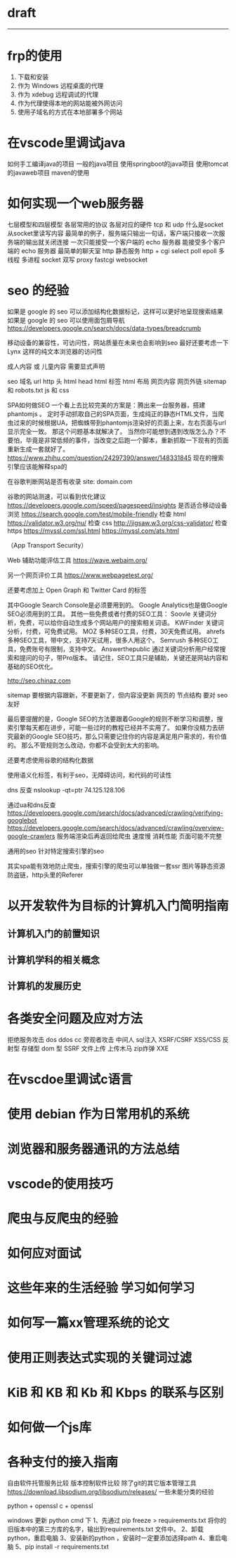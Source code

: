 draft
================================

***

frp的使用
================================
1. 下载和安装
2. 作为 Windows 远程桌面的代理
3. 作为 xdebug 远程调试的代理
4. 作为代理使得本地的网站能被外网访问
5. 使用子域名的方式在本地部署多个网站


在vscode里调试java
================================
如何手工编译java的项目
一般的java项目
使用springboot的java项目
使用tomcat的javaweb项目
maven的使用


如何实现一个web服务器
================================
七层模型和四层模型
    各层常用的协议
    各层对应的硬件
tcp 和 udp
什么是socket
从socket里读写内容
    最简单的例子，服务端只输出一句话，客户端只接收一次服务端的输出就关闭连接
    一次只能接受一个客户端的 echo 服务器
    能接受多个客户端的 echo 服务器
    最简单的聊天室
http 静态服务
http + cgi
select poll epoll
多线程
多进程
socket 双写
proxy
fastcgi
websocket


seo 的经验
================================

如果是 google 的 seo 可以添加结构化数据标记，这样可以更好地呈现搜索结果
如果是 google 的 seo 可以使用面包屑导航 https://developers.google.cn/search/docs/data-types/breadcrumb

移动设备的兼容性，可访问性，网站质量在未来也会影响到seo
最好还要考虑一下 Lynx 这样的纯文本浏览器的访问性


成人内容 或 儿童内容 需要显式声明

seo
    域名
    url
    http 头
    html head
    html 标签
    html 布局
    网页内容
    网页外链
    sitemap 和 robots.txt
    js 和 css


SPA如何做SEO
一个看上去比较完美的方案是：腾出来一台服务器，搭建 phantomjs 。
定时手动抓取自己的SPA页面，生成纯正的静态HTML文件，当爬虫过来的时候根据UA，把蜘蛛带到phantomjs渲染好的页面上来，左右页面与url显示完全一致。
那这个问题基本就解决了。
当然你可能想到遇到改版怎么办？不要怕，毕竟是非常低频的事件，当改变之后跑一个脚本，重新抓取一下现有的页面重新生成一套就好了。
https://www.zhihu.com/question/24297390/answer/148331845
现在的搜索引擎应该能解释spa的


在谷歌判断网站是否有收录
site: domain.com

谷歌的网站测速，可以看到优化建议
https://developers.google.com/speed/pagespeed/insights
是否适合移动设备浏览
https://search.google.com/test/mobile-friendly
检查 html
https://validator.w3.org/nu/
检查 css
http://jigsaw.w3.org/css-validator/
检查 https
https://myssl.com/ssl.html
https://myssl.com/ats.html

（App Transport Security）

Web 辅助功能评估工具
https://wave.webaim.org/

另一个网页评价工具
https://www.webpagetest.org/


还要考虑加上 Open Graph 和 Twitter Card 的标签


其中Google Search Console是必须要用到的。
Google Analytics也是做Google SEO必须用到的工具。
其他一些免费或者付费的SEO工具：
Soovle 关键词分析，免费，可以给你自动生成多个网站用户的搜索相关词语。
KWFinder 关键词分析，付费，可免费试用。
MOZ 多种SEO工具，付费，30天免费试用。
ahrefs 多种SEO工具，带中文，支持7天试用，很多人用这个。
Semrush 多种SEO工具，免费账号有限制，支持中文。
Answerthepublic 通过关键词分析用户经常搜索和提问的句子，带Pro版本。
请记住，SEO工具只是辅助，关键还是网站内容和基础的SEO优化。

http://seo.chinaz.com

sitemap 要根据内容跟新，不要更新了，但内容没更新
网页的 节点结构 要对 seo 友好

最后要提醒的是，Google SEO的方法要跟着Google的规则不断学习和调整，搜索引擎每天都在进步，可能一些过时的教程已经并不实用了。
如果你没精力去研究最新的Google SEO技巧，那么只需要记住你的内容是满足用户需求的，有价值的。
那么不管规则怎么改动，你都不会受到太大的影响。

还要考虑使用谷歌的结构化数据


使用语义化标签，有利于seo，无障碍访问，和代码的可读性

dns 反查
nslookup -qt=ptr 74.125.128.106


通过ua和dns反查
https://developers.google.com/search/docs/advanced/crawling/verifying-googlebot
https://developers.google.com/search/docs/advanced/crawling/overview-google-crawlers
服务端渲染后再返回给爬虫
速度慢
消耗性能
页面可能不完整

通用的seo
针对特定搜索引擎的seo


其实spa能有效地防止爬虫，搜索引擎的爬虫可以单独做一套ssr
图片等静态资源防盗链，http头里的Referer

以开发软件为目标的计算机入门简明指南
================================
## 计算机入门的前置知识
## 计算机学科的相关概念
## 计算机的发展历史


各类安全问题及应对方法
================================
拒绝服务攻击
    dos
    ddos
    cc
旁观者攻击
中间人
sql注入
XSRF/CSRF
XSS/CSS
    反射型
    存储型
    dom 型
SSRF
文件上传
    上传木马
    zip炸弹
XXE


# 在vscdoe里调试c语言
# 使用 debian 作为日常用机的系统
# 浏览器和服务器通讯的方法总结
# vscode的使用技巧
# 爬虫与反爬虫的经验
# 如何应对面试
# 这些年来的生活经验 学习如何学习
# 如何写一篇xx管理系统的论文
# 使用正则表达式实现的关键词过滤
# KiB 和 KB 和 Kb 和 Kbps 的联系与区别
# 如何做一个js库
# 各种支付的接入指南

自由软件托管服务比较
版本控制软件比较
除了git的其它版本管理工具
https://download.libsodium.org/libsodium/releases/
一些未能分类的经验

python + openssl
c + openssl

windows 更新 python
cmd 下
1、先通过 pip freeze > requirements.txt   将你的旧版本中的第三方库的名字，输出到requirements.txt 文件中。
2、卸载python，重启电脑
3、安装新的python ，安装时一定要添加选择path
4、重启电脑
5、pip install -r requirements.txt

